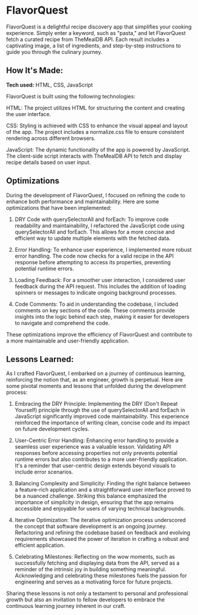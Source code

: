 # FlavorQuest
FlavorQuest is a delightful recipe discovery app that simplifies your cooking experience. Simply enter a keyword, such as "pasta," and let FlavorQuest fetch a curated recipe from TheMealDB API. Each result includes a captivating image, a list of ingredients, and step-by-step instructions to guide you through the culinary journey.
## How It's Made:

**Tech used:** HTML, CSS, JavaScript

FlavorQuest is built using the following technologies:

HTML: The project utilizes HTML for structuring the content and creating the user interface.

CSS: Styling is achieved with CSS to enhance the visual appeal and layout of the app. The project includes a normalize.css file to ensure consistent rendering across different browsers.

JavaScript: The dynamic functionality of the app is powered by JavaScript. The client-side script interacts with TheMealDB API to fetch and display recipe details based on user input.

## Optimizations
During the development of FlavorQuest, I focused on refining the code to enhance both performance and maintainability. Here are some optimizations that have been implemented:

1. DRY Code with querySelectorAll and forEach:
To improve code readability and maintainability, I refactored the JavaScript code using querySelectorAll and forEach. This allows for a more concise and efficient way to update multiple elements with the fetched data.

2. Error Handling:
To enhance user experience, I implemented more robust error handling. The code now checks for a valid recipe in the API response before attempting to access its properties, preventing potential runtime errors.

3. Loading Feedback:
For a smoother user interaction, I considered user feedback during the API request. This includes the addition of loading spinners or messages to indicate ongoing background processes.

4. Code Comments:
To aid in understanding the codebase, I included comments on key sections of the code. These comments provide insights into the logic behind each step, making it easier for developers to navigate and comprehend the code.

These optimizations improve the efficiency of FlavorQuest and contribute to a more maintainable and user-friendly application.

## Lessons Learned:

As I crafted FlavorQuest, I embarked on a journey of continuous learning, reinforcing the notion that, as an engineer, growth is perpetual. Here are some pivotal moments and lessons that unfolded during the development process:

1. Embracing the DRY Principle:
Implementing the DRY (Don't Repeat Yourself) principle through the use of querySelectorAll and forEach in JavaScript significantly improved code maintainability. This experience reinforced the importance of writing clean, concise code and its impact on future development cycles.

2. User-Centric Error Handling:
Enhancing error handling to provide a seamless user experience was a valuable lesson. Validating API responses before accessing properties not only prevents potential runtime errors but also contributes to a more user-friendly application. It's a reminder that user-centric design extends beyond visuals to include error scenarios.

3. Balancing Complexity and Simplicity:
Finding the right balance between a feature-rich application and a straightforward user interface proved to be a nuanced challenge. Striking this balance emphasized the importance of simplicity in design, ensuring that the app remains accessible and enjoyable for users of varying technical backgrounds.

4. Iterative Optimization:
The iterative optimization process underscored the concept that software development is an ongoing journey. Refactoring and refining the codebase based on feedback and evolving requirements showcased the power of iteration in crafting a robust and efficient application.

5. Celebrating Milestones:
Reflecting on the wow moments, such as successfully fetching and displaying data from the API, served as a reminder of the intrinsic joy in building something meaningful. Acknowledging and celebrating these milestones fuels the passion for engineering and serves as a motivating force for future projects.

Sharing these lessons is not only a testament to personal and professional growth but also an invitation to fellow developers to embrace the continuous learning journey inherent in our craft.
